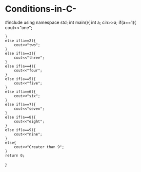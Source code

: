 # Conditions-in-C-
#include<iostream>
using namespace std;
int main(){
    int a;
    cin>>a;
    if(a==1){
        cout<<"one";

    }
    else if(a==2){
        cout<<"two";
    }
    else if(a==3){
        cout<<"three";
    }
    else if(a==4){
        cout<<"four";
    }
    else if(a==5){
        cout<<"five";
    }
    else if(a==6){
        cout<<"six";
    }
    else if(a==7){
        cout<<"seven";
    }
    else if(a==8){
        cout<<"eight";
    }
    else if(a==9){
        cout<<"nine";
    }
    else{
        cout<<"Greater than 9";
    }
    return 0;
}
